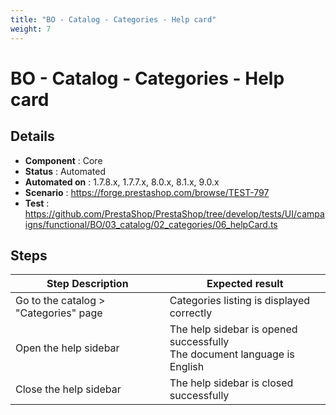 ```yaml
---
title: "BO - Catalog - Categories - Help card"
weight: 7
---
```


# BO - Catalog - Categories - Help card
## Details
* **Component** : Core
* **Status** : Automated
* **Automated on** : 1.7.8.x, 1.7.7.x, 8.0.x, 8.1.x, 9.0.x
* **Scenario** : https://forge.prestashop.com/browse/TEST-797
* **Test** : https://github.com/PrestaShop/PrestaShop/tree/develop/tests/UI/campaigns/functional/BO/03_catalog/02_categories/06_helpCard.ts

## Steps
| Step Description | Expected result |
| ----- | ----- |
| Go to the catalog > "Categories" page | Categories listing is displayed correctly |
| Open the help sidebar | The help sidebar is opened successfully<br>The document language is English |
| Close the help sidebar | The help sidebar is closed successfully |
